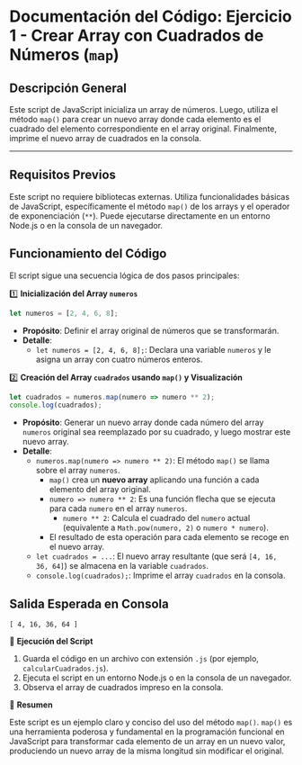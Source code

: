 # Documentación del Código: Ejercicio 1 - Crear Array con Cuadrados de Números (`map`)

## Descripción General

Este script de JavaScript inicializa un array de números. Luego, utiliza el método `map()` para crear un nuevo array donde cada elemento es el cuadrado del elemento correspondiente en el array original. Finalmente, imprime el nuevo array de cuadrados en la consola.

---

## Requisitos Previos

Este script no requiere bibliotecas externas. Utiliza funcionalidades básicas de JavaScript, específicamente el método `map()` de los arrays y el operador de exponenciación (`**`). Puede ejecutarse directamente en un entorno Node.js o en la consola de un navegador.

## Funcionamiento del Código

El script sigue una secuencia lógica de dos pasos principales:

1️⃣ **Inicialización del Array `numeros`**

```js
let numeros = [2, 4, 6, 8];
```

*   **Propósito**: Definir el array original de números que se transformarán.
*   **Detalle**:
    *   `let numeros = [2, 4, 6, 8];`: Declara una variable `numeros` y le asigna un array con cuatro números enteros.

2️⃣ **Creación del Array `cuadrados` usando `map()` y Visualización**

```js
let cuadrados = numeros.map(numero => numero ** 2);
console.log(cuadrados);
```

*   **Propósito**: Generar un nuevo array donde cada número del array `numeros` original sea reemplazado por su cuadrado, y luego mostrar este nuevo array.
*   **Detalle**:
    *   `numeros.map(numero => numero ** 2)`: El método `map()` se llama sobre el array `numeros`.
        *   `map()` crea un **nuevo array** aplicando una función a cada elemento del array original.
        *   `numero => numero ** 2`: Es una función flecha que se ejecuta para cada `numero` en el array `numeros`.
            *   `numero ** 2`: Calcula el cuadrado del `numero` actual (equivalente a `Math.pow(numero, 2)` o `numero * numero`).
        *   El resultado de esta operación para cada elemento se recoge en el nuevo array.
    *   `let cuadrados = ...`: El nuevo array resultante (que será `[4, 16, 36, 64]`) se almacena en la variable `cuadrados`.
    *   `console.log(cuadrados);`: Imprime el array `cuadrados` en la consola.

## Salida Esperada en Consola

```
[ 4, 16, 36, 64 ]
```

🚀 **Ejecución del Script**

1.  Guarda el código en un archivo con extensión `.js` (por ejemplo, `calcularCuadrados.js`).
2.  Ejecuta el script en un entorno Node.js o en la consola de un navegador.
3.  Observa el array de cuadrados impreso en la consola.

🏁 **Resumen**

Este script es un ejemplo claro y conciso del uso del método `map()`. `map()` es una herramienta poderosa y fundamental en la programación funcional en JavaScript para transformar cada elemento de un array en un nuevo valor, produciendo un nuevo array de la misma longitud sin modificar el original.